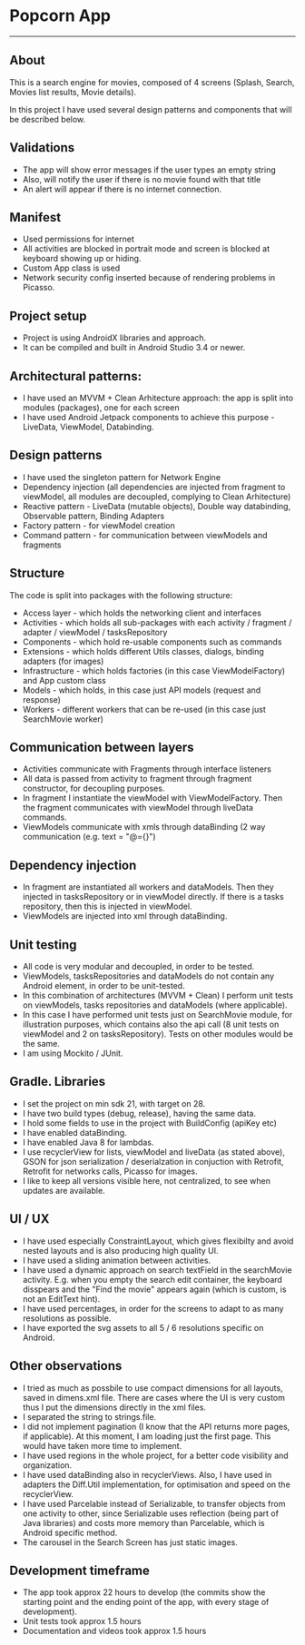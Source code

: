 # Popcorn App

----
## About
This is a search engine for movies, composed of 4 screens (Splash, Search, Movies list results, Movie details).

In this project I have used several design patterns and components that will be described below.

## Validations
* The app will show error messages if the user types an empty string
* Also, will notify the user if there is no movie found with that title
* An alert will appear if there is no internet connection.

## Manifest
* Used permissions for internet
* All activities are blocked in portrait mode and screen is blocked at keyboard showing up or hiding.
* Custom App class is used
* Network security config inserted because of rendering problems in Picasso.

## Project setup
* Project is using AndroidX libraries and approach.
* It can be compiled and built in Android Studio 3.4 or newer.

## Architectural patterns:
* I have used an MVVM + Clean Arhitecture approach: the app is split into modules (packages), one for each screen
* I have used Android Jetpack components to achieve this purpose - LiveData, ViewModel, Databinding.

## Design patterns
* I have used the singleton pattern for Network Engine
* Dependency injection (all dependencies are injected from fragment to viewModel, all modules are decoupled, complying to Clean Arhitecture)
* Reactive pattern - LiveData (mutable objects), Double way databinding, Observable pattern, Binding Adapters
* Factory pattern - for viewModel creation
* Command pattern - for communication between viewModels and fragments

## Structure
The code is split into packages with the following structure:

* Access layer -  which holds the networking client and interfaces
* Activities - which holds all sub-packages with each activity / fragment / adapter / viewModel / tasksRepository
* Components - which hold re-usable components such as commands
* Extensions - which holds different Utils classes, dialogs, binding adapters (for images)
* Infrastructure - which holds factories (in this case ViewModelFactory) and App custom class
* Models - which holds, in this case just API models (request and response)
* Workers - different workers that can be re-used (in this case just SearchMovie worker) 

## Communication between layers
* Activities communicate with Fragments through interface listeners
* All data is passed from activity to fragment through fragment constructor, for decoupling purposes.
* In fragment I instantiate the viewModel with ViewModelFactory. Then the fragment communicates with viewModel through liveData commands.
* ViewModels communicate with xmls through dataBinding (2 way communication (e.g. text = "@={}")

## Dependency injection
* In fragment are instantiated all workers and dataModels. Then they injected in tasksRepository or in viewModel directly. If there is a tasks repository, then this is injected in viewModel.
* ViewModels are injected into xml through dataBinding.

## Unit testing
* All code is very modular and decoupled, in order to be tested.
* ViewModels, tasksRepositories and dataModels do not contain any Android element, in order to be unit-tested.
* In this combination of architectures (MVVM + Clean) I perform unit tests on viewModels, tasks repositories and dataModels (where applicable).
* In this case I have performed unit tests just on SearchMovie module, for illustration purposes, which contains also the api call (8 unit tests on viewModel and 2 on tasksRepository). Tests on other modules would be the same.
* I am using Mockito / JUnit.

## Gradle. Libraries
* I set the project on min sdk 21, with target on 28.
* I have two build types (debug, release), having the same data.
* I hold some fields to use in the project with BuildConfig (apiKey etc)
* I have enabled dataBinding.
* I have enabled Java 8 for lambdas.
* I use recyclerView for lists, viewModel and liveData (as stated above), GSON for json serialization / deserialzation in conjuction with Retrofit, Retrofit for networks calls, Picasso for images.
* I like to keep all versions visible here, not centralized, to see when updates are available.

## UI / UX
* I have used especially ConstraintLayout, which gives flexibilty and avoid nested layouts and is also producing high quality UI.
* I have used a sliding animation between activities.
* I have used a dynamic approach on search textField in the searchMovie activity. E.g. when you empty the search edit container, the keyboard disspears and the "Find the movie" appears again (which is custom, is not an EditText hint).
* I have used percentages, in order for the screens to adapt to as many resolutions as possible.
* I have exported the svg assets to all 5 / 6 resolutions specific on Android.

## Other observations
* I tried as much as possbile to use compact dimensions for all layouts, saved in dimens.xml file. There are cases where the UI is very custom thus I put the dimensions directly in the xml files.
* I separated the string to strings.file.
* I did not implement pagination (I know that the API returns more pages, if applicable). At this moment, I am loading just the first page. This would have taken more time to implement.
* I have used regions in the whole project, for a better code visibility and organization.
* I have used dataBinding also in recyclerViews. Also, I have used in adapters the Diff.Util implementation, for optimisation and speed on the recyclerView.
* I have used Parcelable instead of Serializable, to transfer objects from one activity to other, since Serializable uses reflection (being part of Java libraries) and costs more memory than Parcelable, which is Android specific method.
* The carousel in the Search Screen has just static images.

## Development timeframe
* The app took approx 22 hours to develop (the commits show the starting point and the ending point of the app, with every stage of development).
* Unit tests took approx 1.5 hours
* Documentation and videos took approx 1.5 hours
